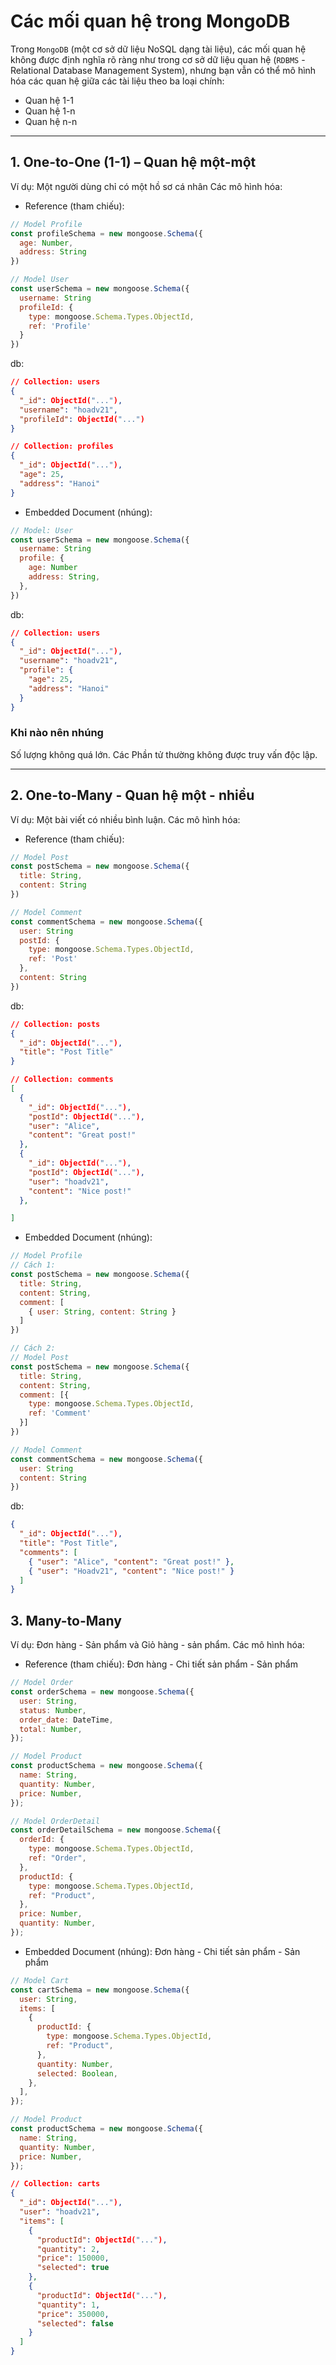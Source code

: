 # Các mối quan hệ trong MongoDB

Trong `MongoDB` (một cơ sở dữ liệu NoSQL dạng tài liệu), các mối quan hệ không được định nghĩa rõ ràng như trong cơ sở dữ liệu quan hệ (`RDBMS` - Relational Database Management System), nhưng bạn vẫn có thể mô hình hóa các quan hệ giữa các tài liệu theo ba loại chính:

- Quan hệ 1-1
- Quan hệ 1-n
- Quan hệ n-n

---

## 1. One-to-One (1-1) – Quan hệ một-một

Ví dụ: Một người dùng chỉ có một hồ sơ cá nhân
Các mô hình hóa:

- Reference (tham chiếu):

```js
// Model Profile
const profileSchema = new mongoose.Schema({
  age: Number,
  address: String
})

// Model User
const userSchema = new mongoose.Schema({
  username: String
  profileId: {
    type: mongoose.Schema.Types.ObjectId,
    ref: 'Profile'
  }
})
```

db:

```json
// Collection: users
{
  "_id": ObjectId("..."),
  "username": "hoadv21",
  "profileId": ObjectId("...")
}

// Collection: profiles
{
  "_id": ObjectId("..."),
  "age": 25,
  "address": "Hanoi"
}
```

- Embedded Document (nhúng):

```js
// Model: User
const userSchema = new mongoose.Schema({
  username: String
  profile: {
    age: Number
    address: String,
  },
})
```

db:

```json
// Collection: users
{
  "_id": ObjectId("..."),
  "username": "hoadv21",
  "profile": {
    "age": 25,
    "address": "Hanoi"
  }
}
```

### Khi nào nên nhúng

Số lượng không quá lớn.
Các Phần tử thường không được truy vấn độc lập.

---

## 2. One-to-Many - Quan hệ một - nhiều

Ví dụ: Một bài viết có nhiều bình luận.
Các mô hình hóa:

- Reference (tham chiếu):

```js
// Model Post
const postSchema = new mongoose.Schema({
  title: String,
  content: String
})

// Model Comment
const commentSchema = new mongoose.Schema({
  user: String
  postId: {
    type: mongoose.Schema.Types.ObjectId,
    ref: 'Post'
  },
  content: String
})
```

db:

```json
// Collection: posts
{
  "_id": ObjectId("..."),
  "title": "Post Title"
}

// Collection: comments
[
  {
    "_id": ObjectId("..."),
    "postId": ObjectId("..."),
    "user": "Alice",
    "content": "Great post!"
  },
  {
    "_id": ObjectId("..."),
    "postId": ObjectId("..."),
    "user": "hoadv21",
    "content": "Nice post!"
  },

]
```

- Embedded Document (nhúng):

```js
// Model Profile
// Cách 1:
const postSchema = new mongoose.Schema({
  title: String,
  content: String,
  comment: [
    { user: String, content: String }
  ]
})

// Cách 2:
// Model Post
const postSchema = new mongoose.Schema({
  title: String,
  content: String,
  comment: [{
    type: mongoose.Schema.Types.ObjectId,
    ref: 'Comment'
  }]
})

// Model Comment
const commentSchema = new mongoose.Schema({
  user: String
  content: String
})
```

db:

```json
{
  "_id": ObjectId("..."),
  "title": "Post Title",
  "comments": [
    { "user": "Alice", "content": "Great post!" },
    { "user": "Hoadv21", "content": "Nice post!" }
  ]
}
```

## 3. Many-to-Many

Ví dụ: Đơn hàng - Sản phẩm và Giỏ hàng - sản phẩm.
Các mô hình hóa:

- Reference (tham chiếu): Đơn hàng - Chi tiết sản phẩm - Sản phẩm

```js
// Model Order
const orderSchema = new mongoose.Schema({
  user: String,
  status: Number,
  order_date: DateTime,
  total: Number,
});

// Model Product
const productSchema = new mongoose.Schema({
  name: String,
  quantity: Number,
  price: Number,
});

// Model OrderDetail
const orderDetailSchema = new mongoose.Schema({
  orderId: {
    type: mongoose.Schema.Types.ObjectId,
    ref: "Order",
  },
  productId: {
    type: mongoose.Schema.Types.ObjectId,
    ref: "Product",
  },
  price: Number,
  quantity: Number,
});
```

- Embedded Document (nhúng): Đơn hàng - Chi tiết sản phẩm - Sản phẩm

```js
// Model Cart
const cartSchema = new mongoose.Schema({
  user: String,
  items: [
    {
      productId: {
        type: mongoose.Schema.Types.ObjectId,
        ref: "Product",
      },
      quantity: Number,
      selected: Boolean,
    },
  ],
});

// Model Product
const productSchema = new mongoose.Schema({
  name: String,
  quantity: Number,
  price: Number,
});
```

```json
// Collection: carts
{
  "_id": ObjectId("..."),
  "user": "hoadv21",
  "items": [
    {
      "productId": ObjectId("..."),
      "quantity": 2,
      "price": 150000,
      "selected": true
    },
    {
      "productId": ObjectId("..."),
      "quantity": 1,
      "price": 350000,
      "selected": false
    }
  ]
}
```
